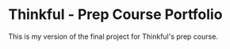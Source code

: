 # Thinkful - Prep Course Portfolio

This is my version of the final project for Thinkful's prep course.
